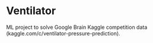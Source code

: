 # Ventilator
ML project to solve Google Brain Kaggle competition data (kaggle.com/c/ventilator-pressure-prediction).
